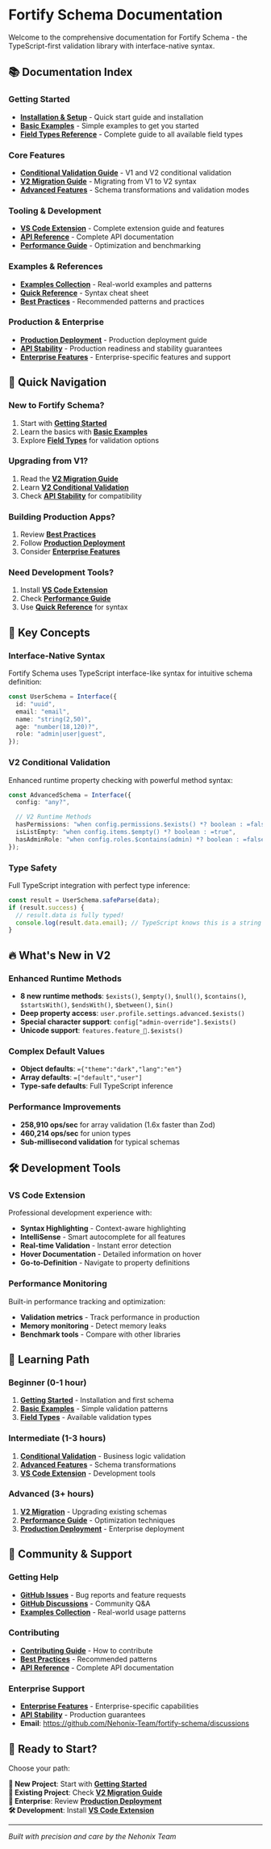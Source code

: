 # Fortify Schema Documentation

Welcome to the comprehensive documentation for Fortify Schema - the TypeScript-first validation library with interface-native syntax.

## 📚 Documentation Index

### **Getting Started**

- **[Installation & Setup](./GETTING-STARTED.md)** - Quick start guide and installation
- **[Basic Examples](./BASIC-EXAMPLES.md)** - Simple examples to get you started
- **[Field Types Reference](./FIELD-TYPES.md)** - Complete guide to all available field types

### **Core Features**

- **[Conditional Validation Guide](./CONDITIONAL-VALIDATION.md)** - V1 and V2 conditional validation
- **[V2 Migration Guide](./V2-MIGRATION.md)** - Migrating from V1 to V2 syntax
- **[Advanced Features](./ADVANCED-FEATURES.md)** - Schema transformations and validation modes

### **Tooling & Development**

- **[VS Code Extension](./VSCODE-EXTENSION.md)** - Complete extension guide and features
- **[API Reference](./API-REFERENCE.md)** - Complete API documentation
- **[Performance Guide](./PERFORMANCE.md)** - Optimization and benchmarking

### **Examples & References**

- **[Examples Collection](./EXAMPLES.md)** - Real-world examples and patterns
- **[Quick Reference](./QUICK-REFERENCE.md)** - Syntax cheat sheet
- **[Best Practices](./BEST-PRACTICES.md)** - Recommended patterns and practices

### **Production & Enterprise**

- **[Production Deployment](./PRODUCTION-DEPLOYMENT.md)** - Production deployment guide
- **[API Stability](./API-STABILITY.md)** - Production readiness and stability guarantees
- **[Enterprise Features](./ENTERPRISE.md)** - Enterprise-specific features and support

## 🚀 Quick Navigation

### **New to Fortify Schema?**

1. Start with **[Getting Started](./GETTING-STARTED.md)**
2. Learn the basics with **[Basic Examples](./BASIC-EXAMPLES.md)**
3. Explore **[Field Types](./FIELD-TYPES.md)** for validation options

### **Upgrading from V1?**

1. Read the **[V2 Migration Guide](./V2-MIGRATION.md)**
2. Learn **[V2 Conditional Validation](./CONDITIONAL-VALIDATION.md)**
3. Check **[API Stability](./API-STABILITY.md)** for compatibility

### **Building Production Apps?**

1. Review **[Best Practices](./BEST-PRACTICES.md)**
2. Follow **[Production Deployment](./PRODUCTION-DEPLOYMENT.md)**
3. Consider **[Enterprise Features](./ENTERPRISE.md)**

### **Need Development Tools?**

1. Install **[VS Code Extension](./VSCODE-EXTENSION.md)**
2. Check **[Performance Guide](./PERFORMANCE.md)**
3. Use **[Quick Reference](./QUICK-REFERENCE.md)** for syntax

## 🎯 Key Concepts

### **Interface-Native Syntax**

Fortify Schema uses TypeScript interface-like syntax for intuitive schema definition:

```typescript
const UserSchema = Interface({
  id: "uuid",
  email: "email",
  name: "string(2,50)",
  age: "number(18,120)?",
  role: "admin|user|guest",
});
```

### **V2 Conditional Validation**

Enhanced runtime property checking with powerful method syntax:

```typescript
const AdvancedSchema = Interface({
  config: "any?",

  // V2 Runtime Methods
  hasPermissions: "when config.permissions.$exists() *? boolean : =false",
  isListEmpty: "when config.items.$empty() *? boolean : =true",
  hasAdminRole: "when config.roles.$contains(admin) *? boolean : =false",
});
```

### **Type Safety**

Full TypeScript integration with perfect type inference:

```typescript
const result = UserSchema.safeParse(data);
if (result.success) {
  // result.data is fully typed!
  console.log(result.data.email); // TypeScript knows this is a string
}
```

## 🔥 What's New in V2

### **Enhanced Runtime Methods**

- **8 new runtime methods**: `$exists()`, `$empty()`, `$null()`, `$contains()`, `$startsWith()`, `$endsWith()`, `$between()`, `$in()`
- **Deep property access**: `user.profile.settings.advanced.$exists()`
- **Special character support**: `config["admin-override"].$exists()`
- **Unicode support**: `features.feature_🚀.$exists()`

### **Complex Default Values**

- **Object defaults**: `={"theme":"dark","lang":"en"}`
- **Array defaults**: `=["default","user"]`
- **Type-safe defaults**: Full TypeScript inference

### **Performance Improvements**

- **258,910 ops/sec** for array validation (1.6x faster than Zod)
- **460,214 ops/sec** for union types
- **Sub-millisecond validation** for typical schemas

## 🛠️ Development Tools

### **VS Code Extension**

Professional development experience with:

- **Syntax Highlighting** - Context-aware highlighting
- **IntelliSense** - Smart autocomplete for all features
- **Real-time Validation** - Instant error detection
- **Hover Documentation** - Detailed information on hover
- **Go-to-Definition** - Navigate to property definitions

### **Performance Monitoring**

Built-in performance tracking and optimization:

- **Validation metrics** - Track performance in production
- **Memory monitoring** - Detect memory leaks
- **Benchmark tools** - Compare with other libraries

## 📖 Learning Path

### **Beginner (0-1 hour)**

1. **[Getting Started](./GETTING-STARTED.md)** - Installation and first schema
2. **[Basic Examples](./BASIC-EXAMPLES.md)** - Simple validation patterns
3. **[Field Types](./FIELD-TYPES.md)** - Available validation types

### **Intermediate (1-3 hours)**

1. **[Conditional Validation](./CONDITIONAL-VALIDATION.md)** - Business logic validation
2. **[Advanced Features](./ADVANCED-FEATURES.md)** - Schema transformations
3. **[VS Code Extension](./VSCODE-EXTENSION.md)** - Development tools

### **Advanced (3+ hours)**

1. **[V2 Migration](./V2-MIGRATION.md)** - Upgrading existing schemas
2. **[Performance Guide](./PERFORMANCE.md)** - Optimization techniques
3. **[Production Deployment](./PRODUCTION-DEPLOYMENT.md)** - Enterprise deployment

## 🤝 Community & Support

### **Getting Help**

- **[GitHub Issues](https://github.com/Nehonix-Team/fortify-schema/issues)** - Bug reports and feature requests
- **[GitHub Discussions](https://github.com/Nehonix-Team/fortify-schema/discussions)** - Community Q&A
- **[Examples Collection](./EXAMPLES.md)** - Real-world usage patterns

### **Contributing**

- **[Contributing Guide](../CONTRIBUTING.md)** - How to contribute
- **[Best Practices](./BEST-PRACTICES.md)** - Recommended patterns
- **[API Reference](./API-REFERENCE.md)** - Complete API documentation

### **Enterprise Support**

- **[Enterprise Features](./ENTERPRISE.md)** - Enterprise-specific capabilities
- **[API Stability](./API-STABILITY.md)** - Production guarantees
- **Email**: https://github.com/Nehonix-Team/fortify-schema/discussions

## 🎉 Ready to Start?

Choose your path:

**🚀 New Project**: Start with **[Getting Started](./GETTING-STARTED.md)**  
**🔄 Existing Project**: Check **[V2 Migration Guide](./V2-MIGRATION.md)**  
**🏢 Enterprise**: Review **[Production Deployment](./PRODUCTION-DEPLOYMENT.md)**  
**🛠️ Development**: Install **[VS Code Extension](./VSCODE-EXTENSION.md)**

---

_Built with precision and care by the Nehonix Team_

